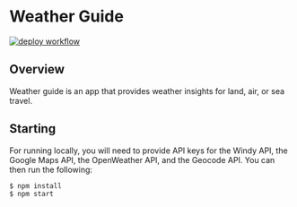 # Weather Guide

[![deploy workflow](https://github.com/osu-cs494-w23/weather-guide/actions/workflows/deploy.yml/badge.svg)](https://osu-cs494-w23.github.io/weather-guide/)

## Overview
Weather guide is an app that provides weather insights for land, air, or sea travel.

## Starting
For running locally, you will need to provide API keys for the Windy API, the Google Maps API, the OpenWeather API, and the Geocode API. You can then run the following:
```bash
$ npm install
$ npm start
```
